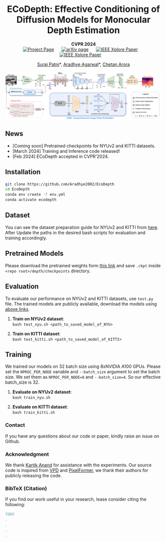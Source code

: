<div align="center">
<h1>ECoDepth: Effective Conditioning of Diffusion Models for Monocular Depth Estimation</h1>

**CVPR 2024**  
<a href='https://ecodepth-iitd.github.io' style="margin-right: 20px;"><img src='https://img.shields.io/badge/Project Page-ECoDepth-darkgreen' alt='Project Page'></a>
<a href="https://arxiv.org/abs" style="margin-right: 20px;"><img src='https://img.shields.io/badge/Paper-arXiv-maroon' alt='arXiv page'></a>
<a href="https://arxiv.org/abs" style="margin-right: 20px;"><img src='https://img.shields.io/badge/Paper-CvF-blue' alt='IEEE Xplore Paper'></a>
<a href="https://arxiv.org/abs" style="margin-right: 20px;"><img src='https://img.shields.io/badge/Supplementary-CvF-blue' alt='IEEE Xplore Paper'></a>

[Suraj Patni](https://github.com/surajiitd)\*,
[Aradhye Agarwal](https://github.com/Aradhye2002)\*,
[Chetan Arora](https://www.cse.iitd.ac.in/~chetan)<br/>

</div>

<!-- display pdf -->

![Architecture Diagram](figs/aarch_diagram.png)


## News
- [Coming soon] Pretrained checkpoints for NYUv2 and KITTI datasets.
- [March 2024] Training and Inference code released!
- [Feb 2024] ECoDepth accepted in CVPR'2024.


## Installation

``` bash
git clone https://github.com/Aradhye2002/EcoDepth
cd EcoDepth
conda env create -f env.yml
conda activate ecodepth
```
## Dataset
You can see the dataset preparation guide for NYUv2 and KITTI from [here](https://github.com/cleinc/bts). After Update the paths in the desired bash scripts for evaluation and training accordingly.
## Pretrained Models

Please download the pretrained weights form [this link]() and save `.ckpt` inside `<repo root>/depth/checkpoints` directory.

## Evaluation
To evaluate our performance on NYUv2 and KITTI datasets, use `test.py` file. The trained models are publicly available, download the models using [above links](#pretrained-models).

1. **Train on NYUv2 dataset**:  
`bash test_nyu.sh <path_to_saved_model_of_NYU>`  

2. **Train on KITTI dataset**:  
`bash test_kitti.sh <path_to_saved_model_of_KITTI>`

## Training 
We trained our models on 32 batch size using 8xNVIDIA A100 GPUs. Please set the `NPROC_PER_NODE` variable and `--batch_size` argument to set the batch size. We set them as `NPROC_PER_NODE=8` and `--batch_size=4`. So our effective batch_size is 32.  

1. **Evaluate on NYUv2 dataset**:  
`bash train_nyu.sh`  

2. **Evaluate on KITTI dataset**:  
`bash train_kitti.sh`

### Contact
If you have any questions about our code or paper, kindly raise an issue on Github.
### Acknowledgment
We thank [Kartik Anand](https://github.com/k-styles) for assistance with the experiments. 
Our source code is inspired from [VPD](https://github.com/wl-zhao/VPD) and [PixelFormer](https://github.com/ashutosh1807/PixelFormer), we thank their authors for publicly releasing the code.

### BibTeX (Citation)
If you find our work useful in your research, lease consider citing the following:
``` bibtex
TODO
.
.
.
.
```
